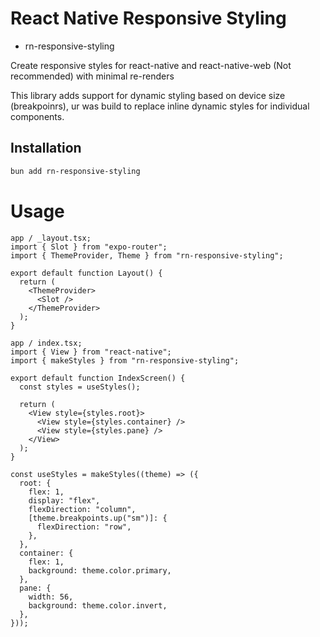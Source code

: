 # React Native Responsive Styling

- rn-responsive-styling

Create responsive styles for react-native and react-native-web (Not recommended) with minimal re-renders

This library adds support for dynamic styling based on device size (breakpoinrs), ur was build to replace inline dynamic styles for individual components.

## Installation

```bash
bun add rn-responsive-styling
```

# Usage

```tsx
app / _layout.tsx;
import { Slot } from "expo-router";
import { ThemeProvider, Theme } from "rn-responsive-styling";

export default function Layout() {
  return (
    <ThemeProvider>
      <Slot />
    </ThemeProvider>
  );
}
```

```tsx
app / index.tsx;
import { View } from "react-native";
import { makeStyles } from "rn-responsive-styling";

export default function IndexScreen() {
  const styles = useStyles();

  return (
    <View style={styles.root}>
      <View style={styles.container} />
      <View style={styles.pane} />
    </View>
  );
}

const useStyles = makeStyles((theme) => ({
  root: {
    flex: 1,
    display: "flex",
    flexDirection: "column",
    [theme.breakpoints.up("sm")]: {
      flexDirection: "row",
    },
  },
  container: {
    flex: 1,
    background: theme.color.primary,
  },
  pane: {
    width: 56,
    background: theme.color.invert,
  },
}));
```
